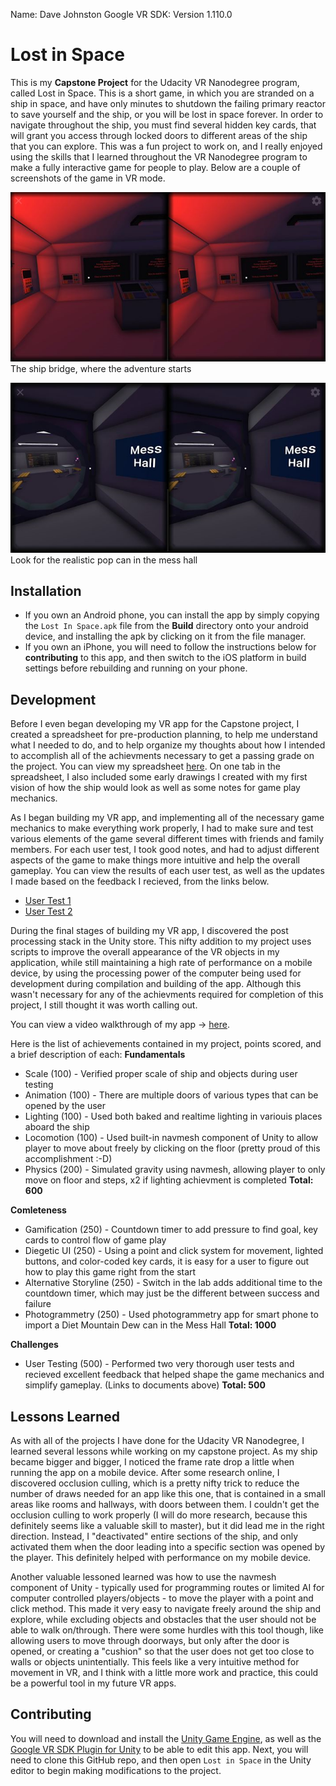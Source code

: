 Name: Dave Johnston
Google VR SDK: Version 1.110.0

# Lost in Space
This is my **Capstone Project** for the Udacity VR Nanodegree program, called Lost in Space.  This is a short game, in which you are stranded on a ship in space, and have only minutes to shutdown the failing primary reactor to save yourself and the ship, or you will be lost in space forever.  In order to navigate throughout the ship, you must find several hidden key cards, that will grant you access through locked doors to different areas of the ship that you can explore.  This was a fun project to work on, and I really enjoyed using the skills that I learned throughout the VR Nanodegree program to make a fully interactive game for people to play. Below are a couple of screenshots of the game in VR mode.

![alt text](Screenshots/Screenshot_1.png "In-game screenshot")
The ship bridge, where the adventure starts

![alt text](Screenshots/Screenshot_2.png "Another in-game screenshot")
Look for the realistic pop can in the mess hall

## Installation
* If you own an Android phone, you can install the app by simply copying the `Lost In Space.apk` file from the **Build** directory onto your android device, and installing the apk by clicking on it from the file manager.
* If you own an iPhone, you will need to follow the instructions below for **contributing** to this app, and then switch to the iOS platform in build settings before rebuilding and running on your phone.

## Development
Before I even began developing my VR app for the Capstone project, I created a spreadsheet for pre-production planning, to help me understand what I needed to do, and to help organize my thoughts about how I intended to accomplish all of the achievments necessary to get a passing grade on the project.  You can view my spreadsheet [here](Documents/Project_Prep.xlsx).  On one tab in the spreadsheet, I also included some early drawings I created with my first vision of how the ship would look as well as some notes for game play mechanics.

As I began building my VR app, and implementing all of the necessary game mechanics to make everything work properly, I had to make sure and test various elements of the game several different times with friends and family members.  For each user test, I took good notes, and had to adjust different aspects of the game to make things more intuitive and help the overall gameplay.  You can view the results of each user test, as well as the updates I made based on the feedback I recieved, from the links below.

* [User Test 1](Documents/UserTest_1.docx)
* [User Test 2](Documents/UserTest_2.docx)

During the final stages of building my VR app, I discovered the post processing stack in the Unity store.  This nifty addition to my project uses scripts to improve the overall appearance of the VR objects in my application, while still maintaining a high rate of performance on a mobile device, by using the processing power of the computer being used for development during compilation and building of the app. Although this wasn't necessary for any of the achievments required for completion of this project, I still thought it was worth calling out.

You can view a video walkthrough of my app -> [here](https://youtu.be/u3nr0f7m6NM). 

Here is the list of achievements contained in my project, points scored, and a brief description of each:
**Fundamentals**
* Scale (100) - Verified proper scale of ship and objects during user testing
* Animation (100) - There are multiple doors of various types that can be opened by the user
* Lighting (100) - Used both baked and realtime lighting in variouis places aboard the ship
* Locomotion (100) - Used built-in navmesh component of Unity to allow player to move about freely by clicking on the floor (pretty proud of this accomplishment :-D)
* Physics (200) - Simulated gravity using navmesh, allowing player to only move on floor and steps, x2 if lighting achievment is completed
**Total: 600**

**Comleteness**
* Gamification (250) - Countdown timer to add pressure to find goal, key cards to control flow of game play
* Diegetic UI (250) - Using a point and click system for movement, lighted buttons, and color-coded key cards, it is easy for a user to figure out how to play this game right from the start
* Alternative Storyline (250) - Switch in the lab adds additional time to the countdown timer, which may just be the different between success and failure
* Photogrammetry (250) - Used photogrammetry app for smart phone to import a Diet Mountain Dew can in the Mess Hall
**Total: 1000**

**Challenges**
* User Testing (500) - Performed two very thorough user tests and recieved excellent feedback that helped shape the game mechanics and simplify gameplay. (Links to documents above)
**Total: 500**

## Lessons Learned
As with all of the projects I have done for the Udacity VR Nanodegree, I learned several lessons while working on my capstone project.  As my ship became bigger and bigger, I noticed the frame rate drop a little when running the app on a mobile device. After some research online, I discovered occlusion culling, which is a pretty nifty trick to reduce the number of draws needed for an app like this one, that is contained in a small areas like rooms and hallways, with doors between them.  I couldn't get the occlusion culling to work properly (I will do more research, because this definitely seems like a valuable skill to master), but it did lead me in the right direction. Instead, I "deactivated" entire sections of the ship, and only activated them when the door leading into a specific section was opened by the player. This definitely helped with performance on my mobile device. 

Another valuable lessoned learned was how to use the navmesh component of Unity - typically used for programming routes or limited AI for computer controlled players/objects - to move the player with a point and click method.  This made it very easy to navigate freely around the ship and explore, while excluding objects and obstacles that the user should not be able to walk on/through.  There were some hurdles with this tool though, like allowing users to move through doorways, but only after the door is opened, or creating a "cushion" so that the user does not get too close to walls or objects unintentially.  This feels like a very intuitive method for movement in VR, and I think with a little more work and practice, this could be a powerful tool in my future VR apps.

## Contributing
You will need to download and install the [Unity Game Engine](https://unity3d.com/), as well as the [Google VR SDK Plugin for Unity](https://developers.google.com/vr/unity/download) to be able to edit this app.  Next, you will need to clone this GitHub repo, and then open `Lost in Space` in the Unity editor to begin making modifications to the project.